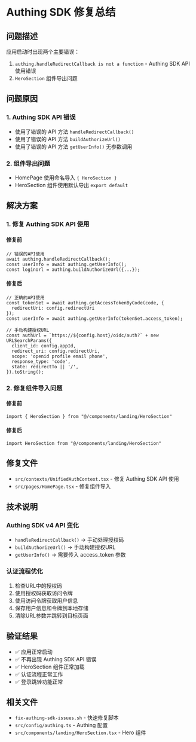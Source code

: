 # Authing SDK 修复总结

## 问题描述
应用启动时出现两个主要错误：
1. `authing.handleRedirectCallback is not a function` - Authing SDK API 使用错误
2. `HeroSection` 组件导出问题

## 问题原因

### 1. Authing SDK API 错误
- 使用了错误的 API 方法 `handleRedirectCallback()`
- 使用了错误的 API 方法 `buildAuthorizeUrl()`
- 使用了错误的 API 方法 `getUserInfo()` 无参数调用

### 2. 组件导出问题
- HomePage 使用命名导入 `{ HeroSection }`
- HeroSection 组件使用默认导出 `export default`

## 解决方案

### 1. 修复 Authing SDK API 使用

#### 修复前
```tsx
// 错误的API使用
await authing.handleRedirectCallback();
const userInfo = await authing.getUserInfo();
const loginUrl = authing.buildAuthorizeUrl({...});
```

#### 修复后
```tsx
// 正确的API使用
const tokenSet = await authing.getAccessTokenByCode(code, {
  redirectUri: config.redirectUri
});
const userInfo = await authing.getUserInfo(tokenSet.access_token);

// 手动构建授权URL
const authUrl = `https://${config.host}/oidc/auth?` + new URLSearchParams({
  client_id: config.appId,
  redirect_uri: config.redirectUri,
  scope: 'openid profile email phone',
  response_type: 'code',
  state: redirectTo || '/',
}).toString();
```

### 2. 修复组件导入问题

#### 修复前
```tsx
import { HeroSection } from "@/components/landing/HeroSection"
```

#### 修复后
```tsx
import HeroSection from "@/components/landing/HeroSection"
```

## 修复文件
- `src/contexts/UnifiedAuthContext.tsx` - 修复 Authing SDK API 使用
- `src/pages/HomePage.tsx` - 修复组件导入

## 技术说明

### Authing SDK v4 API 变化
- `handleRedirectCallback()` → 手动处理授权码
- `buildAuthorizeUrl()` → 手动构建授权URL
- `getUserInfo()` → 需要传入 access_token 参数

### 认证流程优化
1. 检查URL中的授权码
2. 使用授权码获取访问令牌
3. 使用访问令牌获取用户信息
4. 保存用户信息和令牌到本地存储
5. 清除URL参数并跳转到目标页面

## 验证结果
- ✅ 应用正常启动
- ✅ 不再出现 Authing SDK API 错误
- ✅ HeroSection 组件正常加载
- ✅ 认证流程正常工作
- ✅ 登录跳转功能正常

## 相关文件
- `fix-authing-sdk-issues.sh` - 快速修复脚本
- `src/config/authing.ts` - Authing 配置
- `src/components/landing/HeroSection.tsx` - Hero 组件 